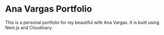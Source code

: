 # Ana Vargas Portfolio

This is a personal portfolio for my beautiful wife Ana Vargas. It is built using Next.js and Cloudinary. 

